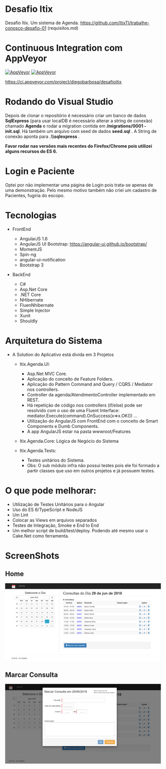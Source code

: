 # Desafio Itix
Desafio Itix. Um sistema de Agenda. https://github.com/ItixTI/trabalhe-conosco-desafio-01 (requisitos.md)

<!--- [![build](https://ci.appveyor.com/api/projects/status/github/diegobarbosa/desafioitix?svg=true)](https://ci.appveyor.com/project/diegobarbosa/desafioitix)-->

# Continuous Integration com AppVeyor

[![AppVeyor](https://img.shields.io/appveyor/ci/diegobarbosa/desafioitix.svg)](https://ci.appveyor.com/project/diegobarbosa/desafioitix)    [![AppVeyor](https://img.shields.io/appveyor/tests/diegobarbosa/desafioitix.svg)](https://ci.appveyor.com/project/diegobarbosa/desafioitix)

https://ci.appveyor.com/project/diegobarbosa/desafioitix

# Rodando do Visual Studio
Depois de clonar o repositório é necessário criar um banco de dados **SqlExpress** (para usar localDB é necessário alterar a string de conexão) chamado **Agenda** e rodar a migration contida em **/migrations/0001 - init.sql**. Há também um arquivo com seed de dados **seed.sql** . 
A String de conexão aponta para **.\\\sqlexpress** .

**Favor rodar nas versões mais recentes do Firefox/Chrome pois utilizei alguns recursos do ES 6.**



# Login e Paciente

Optei por não implementar uma página de Login pois trata-se apenas de uma demonstração.
Pelo mesmo motivo também não criei um cadastro de Pacientes, fugiria do escopo.


# Tecnologias
- FrontEnd
	- AngularJS 1.6
	- AngularJS UI Bootstrap: https://angular-ui.github.io/bootstrap/
	- MomentJS
	- Spin-ng
	- angular-ui-notification
	- Bootstrap 3
	
- BackEnd
	- C#
	- Asp.Net Core
	- .NET Core
	- NHibernate
	- FluenNhibernate
	- Simple Injector
	- Xunit
	- Shouldly

# Arquitetura do Sistema
- A Solution do Aplicativo está divida em 3 Projetos
	- Itix.Agenda.UI: 
		- Asp.Net MVC Core. 
		- Aplicação do conceito de Feature Folders.
		- Aplicação do Pattern Command and Query / CQRS / Mediator nos controllers.
		- Controller da agenda/AtendimentoController implementado em REST.
		- Há repetição de código nos controllers (if/else) pode ser resolvido com o uso de uma Fluent Interface: mediator.Execute(command).OnSuccess(x=>x.OK()) ...
		- Utilização do AngularJS com FrontEnd com o conceito de Smart Components e Dumb Components.
		- A app AngularJS estar na pasta wwwroot/Features
		
	- Itix.Agenda.Core: Lógica de Negócio do Sistema
	- Itix.Agenda.Tests: 
		- Testes unitários do Sistema. 
		- Obs: O sub módulo infra não possui testes pois ele foi formado a partir classes que uso em outros projetos e já possuem testes.
		
# O que pode melhorar:
- Utilização de Testes Unitários para o Angular
- Uso do ES 6/TypeScript e NodeJS
- Um Lint
- Colocar as Views em arquivos separados
- Testes de Integração, Smoke e End to End
- Um melhor script de build/test/deploy. Podendo até mesmo usar o Cake.Net como ferramenta.
	


# ScreenShots
## Home
![Home](/screenshots/home.png?raw=true "Home")

## Marcar Consulta
![Marcar Consulta](/screenshots/marcar-consulta.png?raw=true "Marcar Consulta")
